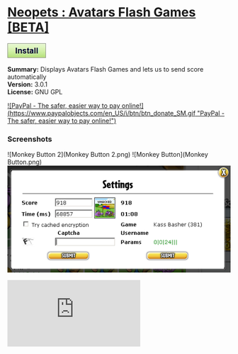 # [Neopets : Avatars Flash Games [BETA]](.)

[![Install](../../resources/image/install_button.jpg)](../../../../raw/master/scripts/Neopets_Avatars_Flash_Games_BETA/127882.user.js)

**Summary:** Displays Avatars Flash Games and lets us to send score automatically<br />
**Version:** 3.0.1<br />
**License:** GNU GPL<br />

[![PayPal - The safer, easier way to pay online!](https://www.paypalobjects.com/en_US/i/btn/btn_donate_SM.gif \"PayPal - The safer, easier way to pay online!\")](http://goo.gl/Fv19S)

### Screenshots
![Monkey Button 2](Monkey Button 2.png)
![Monkey Button](Monkey Button.png)
![Settings](Settings.png)

![Daily installs](http://gm.wesley.eti.br/count.php?type=image&id=127882)